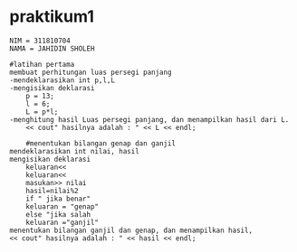 # praktikum1

	NIM = 311810704
	NAMA = JAHIDIN SHOLEH
	
	#latihan pertama
	membuat perhitungan luas persegi panjang
	-mendeklarasikan int p,l,L
	-mengisikan deklarasi 
		p = 13;
		l = 6;
		L = p*l;
	-menghitung hasil Luas persegi panjang, dan menampilkan hasil dari L.
		<< cout" hasilnya adalah : " << L << endl;

        #menentukan bilangan genap dan ganjil
	mendeklarasikan int nilai, hasil
	mengisikan deklarasi
		keluaran<<
		keluaran<<
		masukan>> nilai
		hasil=nilai%2
		if " jika benar"
		keluaran = "genap"
		else "jika salah
		keluaran ="ganjil"
	menentukan bilangan ganjil dan genap, dan menampilkan hasil,
	<< cout" hasilnya adalah : " << hasil << endl;
		
	
